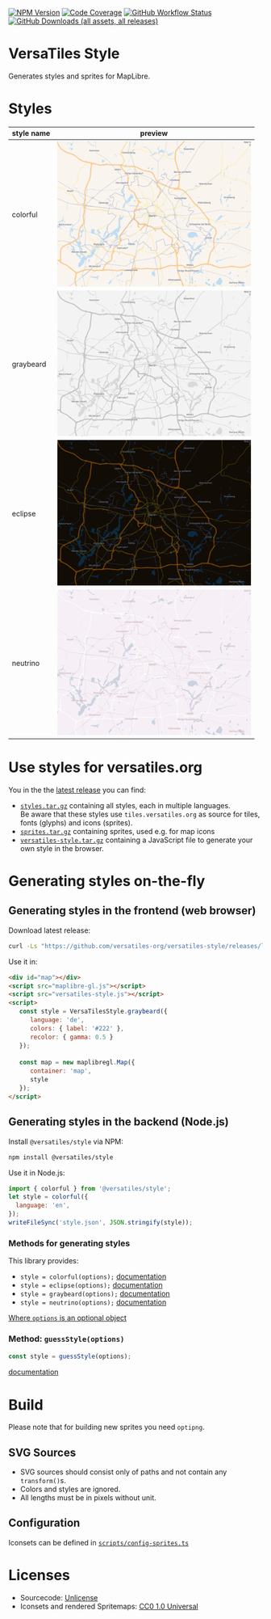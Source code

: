 [![NPM Version](https://img.shields.io/npm/v/%40versatiles%2Fstyle)](https://www.npmjs.com/package/@versatiles/style)
[![Code Coverage](https://codecov.io/gh/versatiles-org/versatiles-style/branch/main/graph/badge.svg?token=IDHAI13M0K)](https://codecov.io/gh/versatiles-org/versatiles-style)
[![GitHub Workflow Status](https://img.shields.io/github/actions/workflow/status/versatiles-org/versatiles-style/ci.yml)](https://github.com/versatiles-org/versatiles-style/actions/workflows/ci.yml)
[![GitHub Downloads (all assets, all releases)](https://img.shields.io/github/downloads/versatiles-org/versatiles-style/total)](https://github.com/versatiles-org/versatiles-style/releases/latest)

# VersaTiles Style

Generates styles and sprites for MapLibre.

# Styles

style name | preview
-----------|--------------------------------------------------------------------------------------
colorful   | <img style="max-width:384px" src="screenshots/colorful.png" alt="colorful style" />
graybeard  | <img style="max-width:384px" src="screenshots/graybeard.png" alt="graybeard style" />
eclipse    | <img style="max-width:384px" src="screenshots/eclipse.png" alt="eclipse style" />
neutrino   | <img style="max-width:384px" src="screenshots/neutrino.png" alt="neutrino style" />


# Use styles for versatiles.org

You in the the [latest release](https://github.com/versatiles-org/versatiles-style/releases/latest/) you can find:
- [`styles.tar.gz`](https://github.com/versatiles-org/versatiles-style/releases/latest/download/styles.tar.gz) containing all styles, each in multiple languages.  
Be aware that these styles use `tiles.versatiles.org` as source for tiles, fonts (glyphs) and icons (sprites). 
- [`sprites.tar.gz`](https://github.com/versatiles-org/versatiles-style/releases/latest/download/sprites.tar.gz) containing sprites, used e.g. for map icons
- [`versatiles-style.tar.gz`](https://github.com/versatiles-org/versatiles-style/releases/latest/download/versatiles-style.tar.gz) containing a JavaScript file to generate your own style in the browser.

# Generating styles on-the-fly

## Generating styles in the frontend (web browser)

Download latest release:

```bash
curl -Ls "https://github.com/versatiles-org/versatiles-style/releases/latest/download/versatiles-style.tar.gz" | gzip -d | tar -xf -
```

Use it in:

```html
<div id="map"></div>
<script src="maplibre-gl.js"></script>
<script src="versatiles-style.js"></script>
<script>
   const style = VersaTilesStyle.graybeard({
      language: 'de',
      colors: { label: '#222' },
      recolor: { gamma: 0.5 }
   });

   const map = new maplibregl.Map({
      container: 'map',
      style
   });
</script>
```

## Generating styles in the backend (Node.js)

Install `@versatiles/style` via NPM:

```bash
npm install @versatiles/style
```

Use it in Node.js:

```javascript
import { colorful } from '@versatiles/style';
let style = colorful({
  language: 'en',
});
writeFileSync('style.json', JSON.stringify(style));
```

### Methods for generating styles

This library provides:
- `style = colorful(options);` [documentation](https://github.com/versatiles-org/versatiles-style/blob/main/docs/functions/colorful.md)
- `style = eclipse(options);` [documentation](https://github.com/versatiles-org/versatiles-style/blob/main/docs/functions/eclipse.md)
- `style = graybeard(options);` [documentation](https://github.com/versatiles-org/versatiles-style/blob/main/docs/functions/graybeard.md)
- `style = neutrino(options);` [documentation](https://github.com/versatiles-org/versatiles-style/blob/main/docs/functions/neutrino.md)

[Where `options` is an optional object](https://github.com/versatiles-org/versatiles-style/blob/main/docs/interfaces/StyleBuilderOptions.md)

### Method: `guessStyle(options)`

```javascript
const style = guessStyle(options);
```
[documentation](https://github.com/versatiles-org/versatiles-style/blob/main/docs/functions/guessStyle.md)

# Build

Please note that for building new sprites you need `optipng`.

## SVG Sources

* SVG sources should consist only of paths and not contain any `transform()`s.
* Colors and styles are ignored.
* All lengths must be in pixels without unit.

## Configuration

Iconsets can be defined in [`scripts/config-sprites.ts`](./scripts/config-sprites.ts)

# Licenses

* Sourcecode: [Unlicense](./LICENSE.md)
* Iconsets and rendered Spritemaps: [CC0 1.0 Universal](./icons/LICENSE.md)
